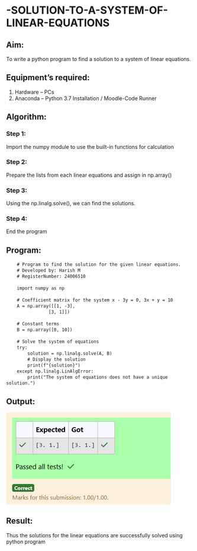 # -SOLUTION-TO-A-SYSTEM-OF-LINEAR-EQUATIONS
## Aim:
To write a python program to find a solution to a system of linear equations.
## Equipment’s required:
1. 	Hardware – PCs
2. 	Anaconda – Python 3.7 Installation / Moodle-Code Runner
## Algorithm:
### Step 1: 
Import the numpy module to use the built-in functions for calculation
### Step 2: 
Prepare the lists from each linear equations and assign in np.array()
### Step 3: 
Using the np.linalg.solve(), we can find the solutions.
### Step 4: 
End the program
## Program:
        # Program to find the solution for the given linear equations.
        # Developed by: Harish M
        # RegisterNumber: 24006510

        import numpy as np

        # Coefficient matrix for the system x - 3y = 0, 3x + y = 10
        A = np.array([[1, -3], 
                    [3, 1]])

        # Constant terms
        B = np.array([0, 10])

        # Solve the system of equations
        try:
            solution = np.linalg.solve(A, B)
            # Display the solution
            print(f"{solution}")
        except np.linalg.LinAlgError:
            print("The system of equations does not have a unique solution.")

## Output:
![Result](<Screenshot 2024-12-10 202858.png>)
## Result: 
Thus the solutions for the linear equations are successfully solved using python program


